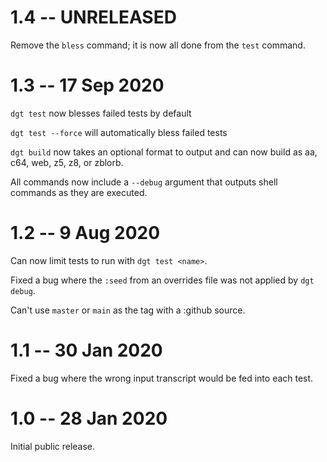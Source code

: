 # 1.4 -- UNRELEASED

Remove the `bless` command; it is now all done from the `test` command.

# 1.3 -- 17 Sep 2020

`dgt test` now blesses failed tests by default

`dgt test --force` will automatically bless failed tests

`dgt build` now takes an optional format to output and can now build
as aa, c64, web, z5, z8, or zblorb.

All commands now include a `--debug` argument that outputs shell commands
as they are executed.

# 1.2 -- 9 Aug 2020

Can now limit tests to run with `dgt test <name>`.

Fixed a bug where the `:seed` from an overrides file was not applied by `dgt debug`.

Can't use `master` or `main` as the tag with a :github source.

# 1.1 -- 30 Jan 2020

Fixed a bug where the wrong input transcript would be fed into each test.

# 1.0 -- 28 Jan 2020

Initial public release.
